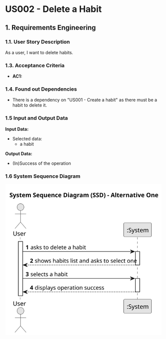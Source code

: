 # US002 - Delete a Habit


## 1. Requirements Engineering

### 1.1. User Story Description

As a user, I want to delete habits.

### 1.3. Acceptance Criteria

* **AC1:** 


### 1.4. Found out Dependencies

* There is a dependency on "US001 - Create a habit" as there must be a habit to delete it.

### 1.5 Input and Output Data

**Input Data:**

* Selected data:
    * a habit
    

**Output Data:**

* (In)Success of the operation


### 1.6 System Sequence Diagram
![System Sequence Diagram](svg/us002-system-sequence-diagram.svg)